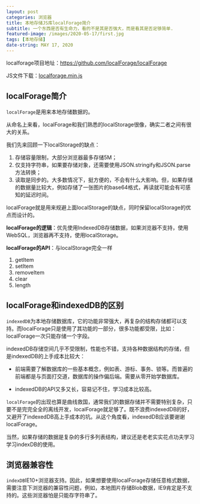 ```yaml
---
layout: post
categories: 浏览器
title: 本地存储JS库localForage简介
subtitle: 一个东西是否有生命力，看的不是其是否强大，而是看其是否足够简单.
featured-image: /images/2020-05-17/first.jpg
tags: [本地存储]
date-string: MAY 17, 2020
---
```


localforage项目地址：https://github.com/localForage/localForage

JS文件下载：<a href="/js/localforage.min.js" class="btn btn-success">localforage.min.js</a>
<!-- # Heading 1 -->
## localForage简介

`localForage`是用来本地存储数据的。

从命名上来看，localForage和我们熟悉的localStorage很像，确实二者之间有很大的关系。

我们先来回顾一下localStorage的缺点：
1. 存储容量限制，大部分浏览器最多存储5M；
2. 仅支持字符串，如果要存储对象，还需要使用JSON.stringify和JSON.parse方法转换；
3. 读取是同步的。大多数情况下，挺方便的，不会有什么大影响。但，如果存储的数据量比较大，例如存储了一张图片的base64格式，再读就可能会有可感知的延迟时间。

localForage就是用来规避上面localStorage的缺点，同时保留localStorage的优点而设计的。

**localForage的逻辑**：优先使用IndexedDB存储数据，如果浏览器不支持，使用WebSQL，浏览器再不支持，使用localStorage。

**localForage的API**：与localStorage完全一样
1. getItem
2. setItem
3. removeItem
4. clear
5. length

## localForage和indexedDB的区别

`indexedDB`为本地存储数据库，它的功能非常强大，再复杂的结构存储都可以支持。而localForage只是使用了其功能的一部分，很多功能都受限，比如：localForage一次只能存储一个字段。

indexedDB存储空间几乎不受限制，性能也不错，支持各种数据结构的存储，但是indexedDB的上手成本比较大：

* 前端需要了解数据库的一些基本概念，例如表、游标、事务、锁等。而普遍的前端都是与页面打交道，数据库的操作偏后端。需要从零开始学数据库。

* indexedDB的API又多又长，容易记不住，学习成本比较高。

`localForage`的出现也算是曲线救国，通常我们的数据存储并不需要特别复杂，只要不是完完全全的离线开发，localForage就足够了。既不浪费indexedDB的好，又避开了indexedDB高上手成本的坑。从这个角度看，indexedDB应该要谢谢localForage。

当然，如果存储的数据是复杂的多行多列表结构，建议还是老老实实花点功夫学习学习indexDB的使用。

## 浏览器兼容性
`indexDB`IE10+浏览器支持。因此，如果想要使用localForage存储任意格式数据，需要注意下浏览器的兼容性问题，例如，本地图片存储Blob数据，IE9肯定是不支持的。这些浏览器怕是只能存字符串了。

<!-- ### Heading 3

#### Heading 4

##### Heading 5

###### Heading 6

### Body text -->

<!-- ![Smithsonian Image](/images/3953273590_704e3899d5_m.jpg) -->
<!-- {: .image-right} -->

<!-- *This is emphasized*. Donec faucibus. Nunc iaculis suscipit dui. 53 = 125. Water is H<sub>2</sub>O. Nam sit amet sem. Aliquam libero nisi, imperdiet at, tincidunt nec, gravida vehicula, nisl. The New York Times <cite>(That’s a citation)</cite>. <u>Underline</u>. Maecenas ornare tortor. Donec sed tellus eget sapien fringilla nonummy. Mauris a ante. Suspendisse quam sem, consequat at, commodo vitae, feugiat in, nunc. Morbi imperdiet augue quis tellus. -->

<!-- HTML and <abbr title="cascading stylesheets">CSS<abbr> are our tools. Mauris a ante. Suspendisse quam sem, consequat at, commodo vitae, feugiat in, nunc. Morbi imperdiet augue quis tellus. Praesent mattis, massa quis luctus fermentum, turpis mi volutpat justo, eu volutpat enim diam eget metus.

### Blockquotes

> Lorem ipsum dolor sit amet, test link adipiscing elit. Nullam dignissim convallis est. Quisque aliquam.

## List Types

### Ordered Lists

1. Item one
   1. sub item one
   2. sub item two
   3. sub item three
2. Item two

## Tables

| Header1 | Header2 | Header3 |
|:--------|:-------:|--------:|
| cell1   | cell2   | cell3   |
| cell4   | cell5   | cell6   |
|----
| cell1   | cell2   | cell3   |
| cell4   | cell5   | cell6   |
|=====
| Foot1   | Foot2   | Foot3
{: rules="groups"}

## Code Snippets

Syntax highlighting via Rouge

```css
#container {
  float: left;
  margin: 0 -240px 0 0;
  width: 100%;
}
```

Non Pygments code example

    <div id="awesome">
        <p>This is great isn't it?</p>
    </div>

## Buttons

Make any link standout more when applying the `.btn` class.

```html
<a href="#" class="btn btn-success">Success Button</a>
```

<div markdown="0"><a href="#" class="btn">Primary Button</a></div>
<div markdown="0"><a href="#" class="btn btn-success">Success Button</a></div>
<div markdown="0"><a href="#" class="btn btn-warning">Warning Button</a></div>
<div markdown="0"><a href="#" class="btn btn-danger">Danger Button</a></div>
<div markdown="0"><a href="#" class="btn btn-info">Info Button</a></div> -->
